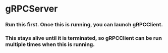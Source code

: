 # gRPCServer
### Run this first. Once this is running, you can launch gRPCClient.
### This stays alive until it is terminated, so gRPCClient can be run multiple times when this is running.
